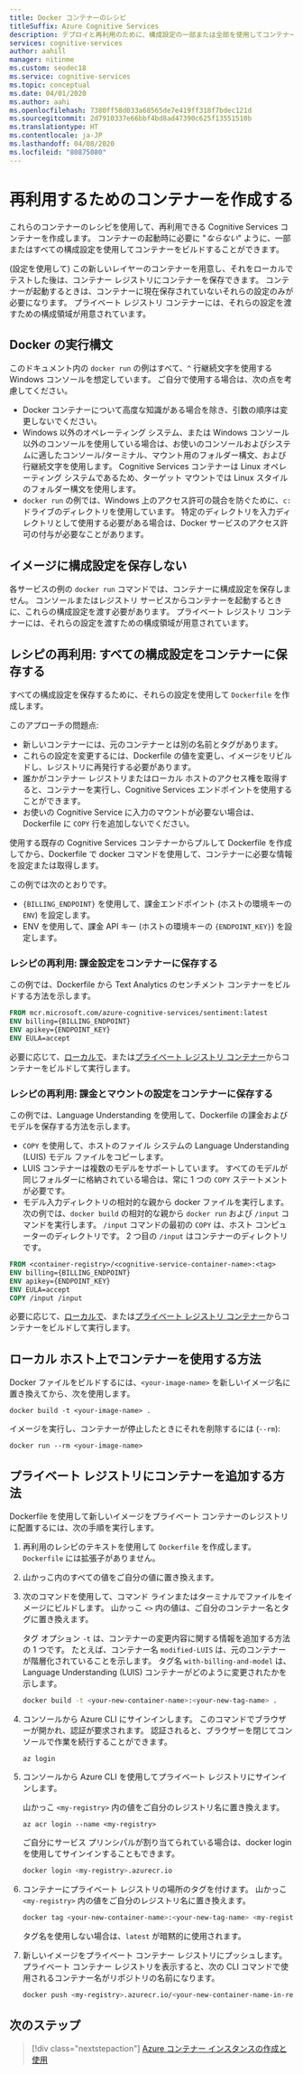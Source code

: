 ```yaml
---
title: Docker コンテナーのレシピ
titleSuffix: Azure Cognitive Services
description: デプロイと再利用のために、構成設定の一部または全部を使用してコンテナーを構築、テスト、および保存する方法について説明します。
services: cognitive-services
author: aahill
manager: nitinme
ms.custom: seodec18
ms.service: cognitive-services
ms.topic: conceptual
ms.date: 04/01/2020
ms.author: aahi
ms.openlocfilehash: 7380ff58d033a68565de7e419ff318f7bdec121d
ms.sourcegitcommit: 2d7910337e66bbf4bd8ad47390c625f13551510b
ms.translationtype: HT
ms.contentlocale: ja-JP
ms.lasthandoff: 04/08/2020
ms.locfileid: "80875080"
---
```

# <a name="create-containers-for-reuse"></a>再利用するためのコンテナーを作成する

これらのコンテナーのレシピを使用して、再利用できる Cognitive Services コンテナーを作成します。 コンテナーの起動時に必要に "_ならない_" ように、一部またはすべての構成設定を使用してコンテナーをビルドすることができます。

(設定を使用して) この新しいレイヤーのコンテナーを用意し、それをローカルでテストした後は、コンテナー レジストリにコンテナーを保存できます。 コンテナーが起動するときは、コンテナーに現在保存されていないそれらの設定のみが必要になります。 プライベート レジストリ コンテナーには、それらの設定を渡すための構成領域が用意されています。

## <a name="docker-run-syntax"></a>Docker の実行構文

このドキュメント内の `docker run` の例はすべて、`^` 行継続文字を使用する Windows コンソールを想定しています。 ご自分で使用する場合は、次の点を考慮してください。

* Docker コンテナーについて高度な知識がある場合を除き、引数の順序は変更しないでください。
* Windows 以外のオペレーティング システム、または Windows コンソール以外のコンソールを使用している場合は、お使いのコンソールおよびシステムに適したコンソール/ターミナル、マウント用のフォルダー構文、および行継続文字を使用します。  Cognitive Services コンテナーは Linux オペレーティング システムであるため、ターゲット マウントでは Linux スタイルのフォルダー構文を使用します。
* `docker run` の例では、Windows 上のアクセス許可の競合を防ぐために、`c:` ドライブのディレクトリを使用しています。 特定のディレクトリを入力ディレクトリとして使用する必要がある場合は、Docker サービスのアクセス許可の付与が必要なことがあります。

## <a name="store-no-configuration-settings-in-image"></a>イメージに構成設定を保存しない

各サービスの例の `docker run` コマンドでは、コンテナーに構成設定を保存しません。 コンソールまたはレジストリ サービスからコンテナーを起動するときに、これらの構成設定を渡す必要があります。 プライベート レジストリ コンテナーには、それらの設定を渡すための構成領域が用意されています。

## <a name="reuse-recipe-store-all-configuration-settings-with-container"></a>レシピの再利用: すべての構成設定をコンテナーに保存する

すべての構成設定を保存するために、それらの設定を使用して `Dockerfile` を作成します。

このアプローチの問題点:

* 新しいコンテナーには、元のコンテナーとは別の名前とタグがあります。
* これらの設定を変更するには、Dockerfile の値を変更し、イメージをリビルドし、レジストリに再発行する必要があります。
* 誰かがコンテナー レジストリまたはローカル ホストのアクセス権を取得すると、コンテナーを実行し、Cognitive Services エンドポイントを使用することができます。
* お使いの Cognitive Service に入力のマウントが必要ない場合は、Dockerfile に `COPY` 行を追加しないでください。

使用する既存の Cognitive Services コンテナーからプルして Dockerfile を作成してから、Dockerfile で docker コマンドを使用して、コンテナーに必要な情報を設定または取得します。

この例では次のとおりです。

* `{BILLING_ENDPOINT}` を使用して、課金エンドポイント (ホストの環境キーの `ENV`) を設定します。
* ENV を使用して、課金 API キー (ホストの環境キーの `{ENDPOINT_KEY}`) を設定します。

### <a name="reuse-recipe-store-billing-settings-with-container"></a>レシピの再利用: 課金設定をコンテナーに保存する

この例では、Dockerfile から Text Analytics のセンチメント コンテナーをビルドする方法を示します。

```Dockerfile
FROM mcr.microsoft.com/azure-cognitive-services/sentiment:latest
ENV billing={BILLING_ENDPOINT}
ENV apikey={ENDPOINT_KEY}
ENV EULA=accept
```

必要に応じて、[ローカルで](#how-to-use-container-on-your-local-host)、または[プライベート レジストリ コンテナー](#how-to-add-container-to-private-registry)からコンテナーをビルドして実行します。

### <a name="reuse-recipe-store-billing-and-mount-settings-with-container"></a>レシピの再利用: 課金とマウントの設定をコンテナーに保存する

この例では、Language Understanding を使用して、Dockerfile の課金およびモデルを保存する方法を示します。

* `COPY` を使用して、ホストのファイル システムの Language Understanding (LUIS) モデル ファイルをコピーします。
* LUIS コンテナーは複数のモデルをサポートしています。 すべてのモデルが同じフォルダーに格納されている場合は、常に 1 つの `COPY` ステートメントが必要です。
* モデル入力ディレクトリの相対的な親から docker ファイルを実行します。 次の例では、`docker build` の相対的な親から `docker run` および `/input` コマンドを実行します。 `/input` コマンドの最初の `COPY` は、ホスト コンピューターのディレクトリです。 2 つ目の `/input` はコンテナーのディレクトリです。

```Dockerfile
FROM <container-registry>/<cognitive-service-container-name>:<tag>
ENV billing={BILLING_ENDPOINT}
ENV apikey={ENDPOINT_KEY}
ENV EULA=accept
COPY /input /input
```

必要に応じて、[ローカルで](#how-to-use-container-on-your-local-host)、または[プライベート レジストリ コンテナー](#how-to-add-container-to-private-registry)からコンテナーをビルドして実行します。

## <a name="how-to-use-container-on-your-local-host"></a>ローカル ホスト上でコンテナーを使用する方法

Docker ファイルをビルドするには、`<your-image-name>` を新しいイメージ名に置き換えてから、次を使用します。

```console
docker build -t <your-image-name> .
```

イメージを実行し、コンテナーが停止したときにそれを削除するには (`--rm`):

```console
docker run --rm <your-image-name>
```

## <a name="how-to-add-container-to-private-registry"></a>プライベート レジストリにコンテナーを追加する方法

Dockerfile を使用して新しいイメージをプライベート コンテナーのレジストリに配置するには、次の手順を実行します。  

1. 再利用のレシピのテキストを使用して `Dockerfile` を作成します。 `Dockerfile` には拡張子がありません。

1. 山かっこ内のすべての値をご自分の値に置き換えます。

1. 次のコマンドを使用して、コマンド ラインまたはターミナルでファイルをイメージにビルドします。 山かっこ `<>` 内の値は、ご自分のコンテナー名とタグに置き換えます。  

    タグ オプション `-t` は、コンテナーの変更内容に関する情報を追加する方法の 1 つです。 たとえば、コンテナー名 `modified-LUIS` は、元のコンテナーが階層化されていることを示します。 タグ名 `with-billing-and-model` は、Language Understanding (LUIS) コンテナーがどのように変更されたかを示します。

    ```Bash
    docker build -t <your-new-container-name>:<your-new-tag-name> .
    ```

1. コンソールから Azure CLI にサインインします。 このコマンドでブラウザーが開かれ、認証が要求されます。 認証されると、ブラウザーを閉じてコンソールで作業を続行することができます。

    ```azurecli
    az login
    ```

1. コンソールから Azure CLI を使用してプライベート レジストリにサインインします。

    山かっこ `<my-registry>` 内の値をご自分のレジストリ名に置き換えます。  

    ```azurecli
    az acr login --name <my-registry>
    ```

    ご自分にサービス プリンシパルが割り当てられている場合は、docker login を使用してサインインすることもできます。

    ```Bash
    docker login <my-registry>.azurecr.io
    ```

1. コンテナーにプライベート レジストリの場所のタグを付けます。 山かっこ `<my-registry>` 内の値をご自分のレジストリ名に置き換えます。 

    ```Bash
    docker tag <your-new-container-name>:<your-new-tag-name> <my-registry>.azurecr.io/<your-new-container-name-in-registry>:<your-new-tag-name>
    ```

    タグ名を使用しない場合は、`latest` が暗黙的に使用されます。

1. 新しいイメージをプライベート コンテナー レジストリにプッシュします。 プライベート コンテナー レジストリを表示すると、次の CLI コマンドで使用されるコンテナー名がリポジトリの名前になります。

    ```Bash
    docker push <my-registry>.azurecr.io/<your-new-container-name-in-registry>:<your-new-tag-name>
    ```

## <a name="next-steps"></a>次のステップ

> [!div class="nextstepaction"]
> [Azure コンテナー インスタンスの作成と使用](azure-container-instance-recipe.md)

<!--
## Store input and output configuration settings

Bake in input params only

FROM containerpreview.azurecr.io/microsoft/cognitive-services-luis:<tag>
COPY luisModel1 /input/
COPY luisModel2 /input/

## Store all configuration settings

If you are a single manager of the container, you may want to store all settings in the container. The new, resulting container will not need any variables passed in to run. 

Issues with this approach:

* In order to change these settings, you will have to change the values of the Dockerfile and rebuild the file. 
* If someone gets access to your container registry or your local host, they can run the container and use the Cognitive Services endpoints. 

The following _partial_ Dockerfile shows how to statically set the values for billing and model. This example uses the 

```Dockerfile
FROM <container-registry>/<cognitive-service-container-name>:<tag>
ENV billing=<billing value>
ENV apikey=<apikey value>
COPY luisModel1 /input/
COPY luisModel2 /input/
```

->